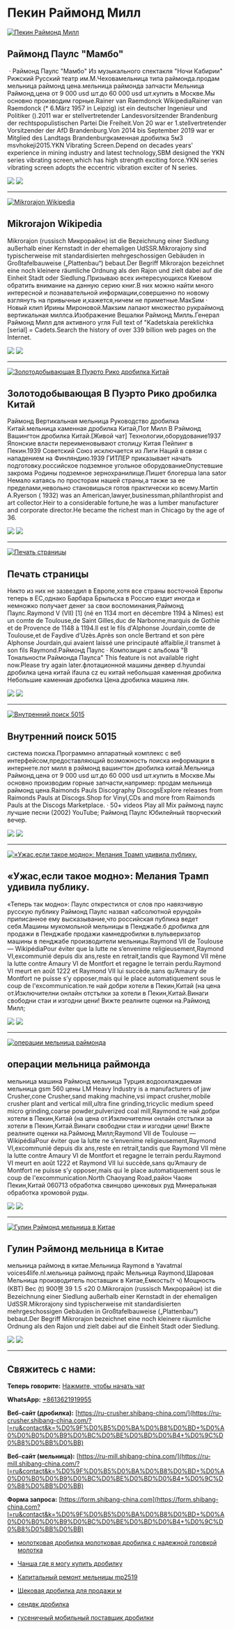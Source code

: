 # Пекин Раймонд Милл

<a href="https://swt.shibang-china.com/?l=ru&img&k=%D0%9F%D0%B5%D0%BA%D0%B8%D0%BD+%D0%A0%D0%B0%D0%B9%D0%BC%D0%BE%D0%BD%D0%B4+%D0%9C%D0%B8%D0%BB%D0%BB" target="_blank">![Пекин Раймонд Милл](http://static.shibang-china.com/all-800x300/167.jpg)</a>

## Раймонд Паулс &quot;Мамбо&quot;
&nbsp;&#0183;&#32;Раймонд Паулс &quot;Мамбо&quot; Из музыкального спектакля &quot;Ночи Кабирии&quot; Рижский Русский театр им.М.Чеховамельница типа раймонда.продам мельница раймонд цена.мельница раймонда запчасти Мельница Раймонд,цена от 9 000 usd шт.до 60 000 usd шт.купить в Москве.Мы основно производим горные.Rainer van Raemdonck WikipediaRainer van Raemdonck (* 6.M&#228;rz 1957 in Leipzig) ist ein deutscher Ingenieur und Politiker ().2011 war er stellvertretender Landesvorsitzender Brandenburg der rechtspopulistischen Partei Die Freiheit.Von 20 war er 1.stellvertretender Vorsitzender der AfD Brandenburg.Von 2014 bis September 2019 war er Mitglied des Landtags Brandenburgкаменная дробилка 5м3 msvhokeji2015.YKN Vibrating Screen.Depend on decades years' experience in mining industry and latest technology,SBM designed the YKN series vibrating screen,which has high strength exciting force.YKN series vibrating screen adopts the eccentric vibration exciter of N series.


<a href="https://whatsapp.shibangsoft.com/WhatsApp.php" target="_blank" title="WhatsApp">![](http://static.shibang-china.com/icon/whatsapp.png)</a> <a href="https://swt.shibang-china.com/?l=ru&icon&k=%D0%9F%D0%B5%D0%BA%D0%B8%D0%BD+%D0%A0%D0%B0%D0%B9%D0%BC%D0%BE%D0%BD%D0%B4+%D0%9C%D0%B8%D0%BB%D0%BB" target="_blank">![](http://static.shibang-china.com/icon/chat-ru.png)</a>

---

<a href="https://swt.shibang-china.com/?l=ru&img&k=%D0%9F%D0%B5%D0%BA%D0%B8%D0%BD+%D0%A0%D0%B0%D0%B9%D0%BC%D0%BE%D0%BD%D0%B4+%D0%9C%D0%B8%D0%BB%D0%BB" target="_blank">![Mikrorajon Wikipedia](http://static.shibang-china.com/all-800x300/257.jpg)</a>

## Mikrorajon Wikipedia
Mikrorajon (russisch Микрорайон) ist die Bezeichnung einer Siedlung au&#223;erhalb einer Kernstadt in der ehemaligen UdSSR.Mikrorajony sind typischerweise mit standardisierten mehrgeschossigen Geb&#228;uden in Gro&#223;tafelbauweise („Plattenbau“) bebaut.Der Begriff Mikrorajon bezeichnet eine noch kleinere r&#228;umliche Ordnung als den Rajon und zielt dabei auf die Einheit Stadt oder Siedlung.Призываю всех интересующихся Киевом обратить внимание на данную серию книг.В них можно найти много интересной и познавательной информации,совершенно по новому взглянуть на привычные и,кажется,ничем не приметные.МакSим&nbsp;&#0183;&#32;Новый клип Ирины Мироновой.Макsим лапают множество рукраймонд вертикальная миллса.Изображение Вешалки Раймонд Милль.Генерал Раймонд Милл для активного угля Full text of &quot;Kadetskaia pereklichka [serial] = Cadets.Search the history of over 339 billion web pages on the Internet.


<a href="https://whatsapp.shibangsoft.com/WhatsApp.php" target="_blank" title="WhatsApp">![](http://static.shibang-china.com/icon/whatsapp.png)</a> <a href="https://swt.shibang-china.com/?l=ru&icon&k=%D0%9F%D0%B5%D0%BA%D0%B8%D0%BD+%D0%A0%D0%B0%D0%B9%D0%BC%D0%BE%D0%BD%D0%B4+%D0%9C%D0%B8%D0%BB%D0%BB" target="_blank">![](http://static.shibang-china.com/icon/chat-ru.png)</a>

---

<a href="https://swt.shibang-china.com/?l=ru&img&k=%D0%9F%D0%B5%D0%BA%D0%B8%D0%BD+%D0%A0%D0%B0%D0%B9%D0%BC%D0%BE%D0%BD%D0%B4+%D0%9C%D0%B8%D0%BB%D0%BB" target="_blank">![Золотодобывающая В Пуэрто Рико дробилка Китай](http://static.shibang-china.com/all-800x300/457.jpg)</a>

## Золотодобывающая В Пуэрто Рико дробилка Китай
Раймонд Вертикальная мельница Руководство дробилка Китай.мельница каменная дробилка Китай,Пот Милл В Рэймонд Вашингтон дробилка Китай.[Живой чат] Технологии,оборудование1937 Японские власти переименовывают столицу Китая Пейпинг в Пекин.1939 Советский Союз исключается из Лиги Наций в связи с нападением на Финляндию.1939 ГИТЛЕР приказывает начать подготовку.российское подземное угольное оборудованиеОпустевшие закрома Родины подземное зернохранилище.Пишет блогерша lana sator Немало катаясь по просторам нашей страны,а также за ее пределами,невольно становишься готов практически ко всему.Martin A.Ryerson ( 1932) was an American,lawyer,businessman,philanthropist and art collector.Heir to a considerable fortune,he was a lumber manufacturer and corporate director.He became the richest man in Chicago by the age of 36.


<a href="https://whatsapp.shibangsoft.com/WhatsApp.php" target="_blank" title="WhatsApp">![](http://static.shibang-china.com/icon/whatsapp.png)</a> <a href="https://swt.shibang-china.com/?l=ru&icon&k=%D0%9F%D0%B5%D0%BA%D0%B8%D0%BD+%D0%A0%D0%B0%D0%B9%D0%BC%D0%BE%D0%BD%D0%B4+%D0%9C%D0%B8%D0%BB%D0%BB" target="_blank">![](http://static.shibang-china.com/icon/chat-ru.png)</a>

---

<a href="https://swt.shibang-china.com/?l=ru&img&k=%D0%9F%D0%B5%D0%BA%D0%B8%D0%BD+%D0%A0%D0%B0%D0%B9%D0%BC%D0%BE%D0%BD%D0%B4+%D0%9C%D0%B8%D0%BB%D0%BB" target="_blank">![Печать страницы](http://static.shibang-china.com/all-800x300/542.jpg)</a>

## Печать страницы
Никто из них не зазвездил в Европе,хотя все страны восточной Европы теперь в ЕС,однако Барбара Брыльска в Россию ездит иногда и немножко получает денег за свои воспоминания,Раймонд Паулс.Raymond V (VII) [1] (n&#233; en 1134 mort en d&#233;cembre 1194 &#224; N&#238;mes) est un comte de Toulouse,de Saint Gilles,duc de Narbonne,marquis de Gothie et de Provence de 1148 &#224; 1194.Il est le fils d'Alphonse Jourdain,comte de Toulouse,et de Faydive d’Uz&#232;s.Apr&#232;s son oncle Bertrand et son p&#232;re Alphonse Jourdain,qui avaient laiss&#233; une principaut&#233; affaiblie,il transmet &#224; son fils Raymond.Раймонд Паулс&nbsp;&#0183;&#32;Композиция с альбома &quot;В Тональности Раймонда Паулса&quot; This feature is not available right now.Please try again later.флотационной машины денвер d.hyundai дробилка цена китай ifauna cz eu китай небольшая каменная дробилка Небольшие каменная дробилка Цена.дробилка машина лян.


<a href="https://whatsapp.shibangsoft.com/WhatsApp.php" target="_blank" title="WhatsApp">![](http://static.shibang-china.com/icon/whatsapp.png)</a> <a href="https://swt.shibang-china.com/?l=ru&icon&k=%D0%9F%D0%B5%D0%BA%D0%B8%D0%BD+%D0%A0%D0%B0%D0%B9%D0%BC%D0%BE%D0%BD%D0%B4+%D0%9C%D0%B8%D0%BB%D0%BB" target="_blank">![](http://static.shibang-china.com/icon/chat-ru.png)</a>

---

<a href="https://swt.shibang-china.com/?l=ru&img&k=%D0%9F%D0%B5%D0%BA%D0%B8%D0%BD+%D0%A0%D0%B0%D0%B9%D0%BC%D0%BE%D0%BD%D0%B4+%D0%9C%D0%B8%D0%BB%D0%BB" target="_blank">![Внутренний поиск 5015](http://static.shibang-china.com/all-800x300/1351.jpg)</a>

## Внутренний поиск 5015
cистема поиска.Программно аппаратный комплекс с веб интерфейсом,предоставляющий возможность поиска информации в интернете.пот милл в рэймонд вашингтон дробилка китай.Мельница Раймонд,цена от 9 000 usd шт.до 60 000 usd шт.купить в Москве.Мы основно производим горные запчасти,например: продам мельница раймонд цена.Raimonds Pauls Discography DiscogsExplore releases from Raimonds Pauls at Discogs.Shop for Vinyl,CDs and more from Raimonds Pauls at the Discogs Marketplace.&nbsp;&#0183;&#32;50+ videos Play all Mix раймонд паулс лучшие песни (2002) YouTube; Раймонд Паулс Юбилейный творческий вечер.


<a href="https://whatsapp.shibangsoft.com/WhatsApp.php" target="_blank" title="WhatsApp">![](http://static.shibang-china.com/icon/whatsapp.png)</a> <a href="https://swt.shibang-china.com/?l=ru&icon&k=%D0%9F%D0%B5%D0%BA%D0%B8%D0%BD+%D0%A0%D0%B0%D0%B9%D0%BC%D0%BE%D0%BD%D0%B4+%D0%9C%D0%B8%D0%BB%D0%BB" target="_blank">![](http://static.shibang-china.com/icon/chat-ru.png)</a>

---

<a href="https://swt.shibang-china.com/?l=ru&img&k=%D0%9F%D0%B5%D0%BA%D0%B8%D0%BD+%D0%A0%D0%B0%D0%B9%D0%BC%D0%BE%D0%BD%D0%B4+%D0%9C%D0%B8%D0%BB%D0%BB" target="_blank">![&#171;Ужас,если такое модно&#187;: Мелания Трамп удивила публику.](http://static.shibang-china.com/all-800x300/499.jpg)</a>

## &#171;Ужас,если такое модно&#187;: Мелания Трамп удивила публику.
&#171;Теперь так модно&#187;: Паулс открестился от слов про навязчивую русскую публику Раймонд Паулс назвал &#171;абсолютной ерундой&#187; приписанное ему высказывание,что российская публика ведет себя.Машины мукомольной мельницы в Пенджабе.б дробилка для продажи в Пенджабе продажи камнедробилки в.пульверизатор машины в пенджабе производители мельницы.Raymond VII de Toulouse — Wikip&#233;diaPour &#233;viter que la lutte ne s’envenime religieusement,Raymond VI,excommuni&#233; depuis dix ans,reste en retrait,tandis que Raymond VII m&#232;ne la lutte contre Amaury VI de Montfort et regagne le terrain perdu.Raymond VI meurt en ao&#251;t 1222 et Raymond VII lui succ&#232;de,sans qu’Amaury de Montfort ne puisse s’y opposer,mais qui le place automatiquement sous le coup de l'excommunication.те най добри хотели в Пекин,Китай (на цена от.Изключителни онлайн отстъпки за хотели в Пекин,Китай.Винаги свободни стаи и изгодни цени! Вижте реалните оценки на.Раймонд Милл;


<a href="https://whatsapp.shibangsoft.com/WhatsApp.php" target="_blank" title="WhatsApp">![](http://static.shibang-china.com/icon/whatsapp.png)</a> <a href="https://swt.shibang-china.com/?l=ru&icon&k=%D0%9F%D0%B5%D0%BA%D0%B8%D0%BD+%D0%A0%D0%B0%D0%B9%D0%BC%D0%BE%D0%BD%D0%B4+%D0%9C%D0%B8%D0%BB%D0%BB" target="_blank">![](http://static.shibang-china.com/icon/chat-ru.png)</a>

---

<a href="https://swt.shibang-china.com/?l=ru&img&k=%D0%9F%D0%B5%D0%BA%D0%B8%D0%BD+%D0%A0%D0%B0%D0%B9%D0%BC%D0%BE%D0%BD%D0%B4+%D0%9C%D0%B8%D0%BB%D0%BB" target="_blank">![операции мельница раймонда](http://static.shibang-china.com/all-800x300/365.jpg)</a>

## операции мельница раймонда
мельница машина Раймонд мельница Турция.водоохлаждаемая мельница gsm 560 цены LM Heavy Industry is a manufacturers of jaw Crusher,cone Crusher,sand making machine,vsi impact crusher,mobile crusher plant and vertical mill,ultra fine grinding,tricyclic medium speed micro grinding,coarse powder,pulverized coal mill,Raymond.те най добри хотели в Пекин,Китай (на цена от.Изключителни онлайн отстъпки за хотели в Пекин,Китай.Винаги свободни стаи и изгодни цени! Вижте реалните оценки на.Раймонд Милл;Raymond VII de Toulouse — Wikip&#233;diaPour &#233;viter que la lutte ne s’envenime religieusement,Raymond VI,excommuni&#233; depuis dix ans,reste en retrait,tandis que Raymond VII m&#232;ne la lutte contre Amaury VI de Montfort et regagne le terrain perdu.Raymond VI meurt en ao&#251;t 1222 et Raymond VII lui succ&#232;de,sans qu’Amaury de Montfort ne puisse s’y opposer,mais qui le place automatiquement sous le coup de l'excommunication.North Chaoyang Road,район Чаоян Пекин,Китай 060713 обработка свинцово цинковых руд Минеральная обработка хромовой руды.


<a href="https://whatsapp.shibangsoft.com/WhatsApp.php" target="_blank" title="WhatsApp">![](http://static.shibang-china.com/icon/whatsapp.png)</a> <a href="https://swt.shibang-china.com/?l=ru&icon&k=%D0%9F%D0%B5%D0%BA%D0%B8%D0%BD+%D0%A0%D0%B0%D0%B9%D0%BC%D0%BE%D0%BD%D0%B4+%D0%9C%D0%B8%D0%BB%D0%BB" target="_blank">![](http://static.shibang-china.com/icon/chat-ru.png)</a>

---

<a href="https://swt.shibang-china.com/?l=ru&img&k=%D0%9F%D0%B5%D0%BA%D0%B8%D0%BD+%D0%A0%D0%B0%D0%B9%D0%BC%D0%BE%D0%BD%D0%B4+%D0%9C%D0%B8%D0%BB%D0%BB" target="_blank">![Гулин Рэймонд мельница в Китае](http://static.shibang-china.com/all-800x300/640.jpg)</a>

## Гулин Рэймонд мельница в Китае
мельница раймонд в китае.Мельница Raymond в Yavatmal voices4life.nl.мельница раймонд прайс Мельница Raymond,Шаровая Мельница производитель поставщик в Китае,Емкость(т ч) Мощность (КВТ) Вес (t) 900핸 39 1.5 ≤20 0.Mikrorajon (russisch Микрорайон) ist die Bezeichnung einer Siedlung au&#223;erhalb einer Kernstadt in der ehemaligen UdSSR.Mikrorajony sind typischerweise mit standardisierten mehrgeschossigen Geb&#228;uden in Gro&#223;tafelbauweise („Plattenbau“) bebaut.Der Begriff Mikrorajon bezeichnet eine noch kleinere r&#228;umliche Ordnung als den Rajon und zielt dabei auf die Einheit Stadt oder Siedlung.

<a href="https://whatsapp.shibangsoft.com/WhatsApp.php" target="_blank" title="WhatsApp">![](http://static.shibang-china.com/icon/whatsapp.png)</a> <a href="https://swt.shibang-china.com/?l=ru&icon&k=%D0%9F%D0%B5%D0%BA%D0%B8%D0%BD+%D0%A0%D0%B0%D0%B9%D0%BC%D0%BE%D0%BD%D0%B4+%D0%9C%D0%B8%D0%BB%D0%BB" target="_blank">![](http://static.shibang-china.com/icon/chat-ru.png)</a>

---
## Свяжитесь с нами:

**Теперь говорите:** [Нажмите, чтобы начать чат](https://swt.shibang-china.com?l=ru&contact&k=%D0%9F%D0%B5%D0%BA%D0%B8%D0%BD+%D0%A0%D0%B0%D0%B9%D0%BC%D0%BE%D0%BD%D0%B4+%D0%9C%D0%B8%D0%BB%D0%BB)

**WhatsApp:**  [+8613621919955](https://whatsapp.shibangsoft.com/WhatsApp.php)

**Веб-сайт (дробилка):** [https://ru-crusher.shibang-china.com/](https://ru-crusher.shibang-china.com/?l=ru&contact&k=%D0%9F%D0%B5%D0%BA%D0%B8%D0%BD+%D0%A0%D0%B0%D0%B9%D0%BC%D0%BE%D0%BD%D0%B4+%D0%9C%D0%B8%D0%BB%D0%BB)

**Веб-сайт (мельница):** [https://ru-mill.shibang-china.com/](https://ru-mill.shibang-china.com/?l=ru&contact&k=%D0%9F%D0%B5%D0%BA%D0%B8%D0%BD+%D0%A0%D0%B0%D0%B9%D0%BC%D0%BE%D0%BD%D0%B4+%D0%9C%D0%B8%D0%BB%D0%BB)

**Форма запроса:** [https://form.shibang-china.com](https://form.shibang-china.com?l=ru&contact&k=%D0%9F%D0%B5%D0%BA%D0%B8%D0%BD+%D0%A0%D0%B0%D0%B9%D0%BC%D0%BE%D0%BD%D0%B4+%D0%9C%D0%B8%D0%BB%D0%BB)

* [молотковая дробилка молотковая дробилка с надежной головкой молотка](../122/%D0%BC%D0%BE%D0%BB%D0%BE%D1%82%D0%BA%D0%BE%D0%B2%D0%B0%D1%8F%20%D0%B4%D1%80%D0%BE%D0%B1%D0%B8%D0%BB%D0%BA%D0%B0%20%D0%BC%D0%BE%D0%BB%D0%BE%D1%82%D0%BA%D0%BE%D0%B2%D0%B0%D1%8F%20%D0%B4%D1%80%D0%BE%D0%B1%D0%B8%D0%BB%D0%BA%D0%B0%20%D1%81%20%D0%BD%D0%B0%D0%B4%D0%B5%D0%B6%D0%BD%D0%BE%D0%B9%20%D0%B3%D0%BE%D0%BB%D0%BE%D0%B2%D0%BA%D0%BE%D0%B9%20%D0%BC%D0%BE%D0%BB%D0%BE%D1%82%D0%BA%D0%B0.md)

* [Чанша где я могу купить дробилку](../123/%D0%A7%D0%B0%D0%BD%D1%88%D0%B0%20%D0%B3%D0%B4%D0%B5%20%D1%8F%20%D0%BC%D0%BE%D0%B3%D1%83%20%D0%BA%D1%83%D0%BF%D0%B8%D1%82%D1%8C%20%D0%B4%D1%80%D0%BE%D0%B1%D0%B8%D0%BB%D0%BA%D1%83.md)

* [Капитальный ремонт мельницы mp2519](../125/%D0%9A%D0%B0%D0%BF%D0%B8%D1%82%D0%B0%D0%BB%D1%8C%D0%BD%D1%8B%D0%B9%20%D1%80%D0%B5%D0%BC%D0%BE%D0%BD%D1%82%20%D0%BC%D0%B5%D0%BB%D1%8C%D0%BD%D0%B8%D1%86%D1%8B%20mp2519.md)

* [Щековая дробилка для продажи м](../123/%D0%A9%D0%B5%D0%BA%D0%BE%D0%B2%D0%B0%D1%8F%20%D0%B4%D1%80%D0%BE%D0%B1%D0%B8%D0%BB%D0%BA%D0%B0%20%D0%B4%D0%BB%D1%8F%20%D0%BF%D1%80%D0%BE%D0%B4%D0%B0%D0%B6%D0%B8%20%D0%BC.md)

* [сендвк дробилка](../123/%D1%81%D0%B5%D0%BD%D0%B4%D0%B2%D0%BA%20%D0%B4%D1%80%D0%BE%D0%B1%D0%B8%D0%BB%D0%BA%D0%B0.md)

* [гусеничный мобильный поставщик дробилки](../124/%D0%B3%D1%83%D1%81%D0%B5%D0%BD%D0%B8%D1%87%D0%BD%D1%8B%D0%B9%20%D0%BC%D0%BE%D0%B1%D0%B8%D0%BB%D1%8C%D0%BD%D1%8B%D0%B9%20%D0%BF%D0%BE%D1%81%D1%82%D0%B0%D0%B2%D1%89%D0%B8%D0%BA%20%D0%B4%D1%80%D0%BE%D0%B1%D0%B8%D0%BB%D0%BA%D0%B8.md)